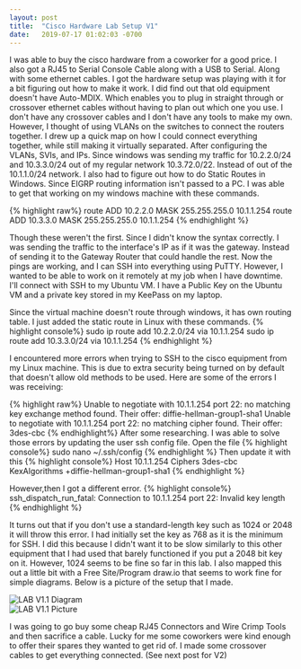 ```yaml
---
layout: post
title:  "Cisco Hardware Lab Setup V1"
date:   2019-07-17 01:02:03 -0700
---
```

I was able to buy the cisco hardware from a coworker for a good price. I also got a RJ45 to Serial Console Cable along with a USB to Serial. Along with some ethernet cables. I got the hardware setup was playing with it for a bit figuring out how to make it work. I did find out that old equipment doesn't have Auto-MDIX. Which enables you to plug in straight through or crossover ethernet cables without having to plan out which one you use. I don't have any crossover cables and I don't have any tools to make my own. However, I thought of using VLANs on the switches to connect the routers together. I drew up a quick map on how I could connect everything together, while still making it virtually separated. After configuring the VLANs, SVIs, and IPs. 
Since windows was sending my traffic for 10.2.2.0/24 and 10.3.3.0/24 out of my regular network 10.3.72.0/22. Instead of out of the 10.1.1.0/24 network. I also had to figure out how to do Static Routes in Windows. Since EIGRP routing information isn't passed to a PC. I was able to get that working on my windows machine with these commands.

{% highlight raw%}
route ADD 10.2.2.0 MASK 255.255.255.0 10.1.1.254
route ADD 10.3.3.0 MASK 255.255.255.0 10.1.1.254
{% endhighlight %}

Though these weren't the first. Since I didn't know the syntax correctly. I was sending the traffic to the interface's IP as if it was the gateway. Instead of sending it to the Gateway Router that could handle the rest. Now the pings are working, and I can SSH into everything using PuTTY. However, I wanted to be able to work on it remotely at my job when I have downtime. I'll connect with SSH to my Ubuntu VM. I have a Public Key on the Ubuntu VM and a private key stored in my KeePass on my laptop.

Since the virtual machine doesn't route through windows, it has own routing table. I just added the static route in Linux with these commands.
{% highlight console%}
sudo ip route add 10.2.2.0/24 via 10.1.1.254
sudo ip route add 10.3.3.0/24 via 10.1.1.254
{% endhighlight %}

I encountered more errors when trying to SSH to the cisco equipment from my Linux machine. This is due to extra security being turned on by default that doesn't allow old methods to be used. Here are some of the errors I was receiving:

{% highlight raw%}
Unable to negotiate with 10.1.1.254 port 22: no matching key exchange method found. Their offer: diffie-hellman-group1-sha1
Unable to negotiate with 10.1.1.254 port 22: no matching cipher found. Their offer: 3des-cbc
{% endhighlight%}
After some researching. I was able to solve those errors by updating the user ssh config file.
Open the file
{% highlight console%}
sudo nano ~/.ssh/config
{% endhighlight %}
Then update it with this
{% highlight console%}
Host 10.1.1.254
    Ciphers 3des-cbc
    KexAlgorithms +diffie-hellman-group1-sha1
{% endhighlight %}

However,then I got a different error.
{% highlight console%}
ssh_dispatch_run_fatal: Connection to 10.1.1.254 port 22: Invalid key length
{% endhighlight %}

It turns out that if you don't use a standard-length key such as 1024 or 2048 it will throw this error. I had initially set the key as 768 as it is the minimum for SSH. I did this because I didn't want it to be slow similarly to this other equipment that I had used that barely functioned if you put a 2048 bit key on it. However, 1024 seems to be fine so far in this lab. I also mapped this out a little bit with a Free Site/Program draw.io that seems to work fine for simple diagrams. Below is a picture of the setup that I made.

<picture>
  <img 
    src="\blog\assets\images\CiscoLab-V1.1-Diagram.png" 
    alt="LAB V1.1 Diagram">
</picture>
<br>
<picture>
  <img 
    src="\blog\assets\images\CiscoLab-V1.1-Wired.jpg" 
    alt="LAB V1.1 Picture">
</picture>

I was going to go buy some cheap RJ45 Connectors and Wire Crimp Tools and then sacrifice a cable. Lucky for me some coworkers were kind enough to offer their spares they wanted to get rid of. I made some crossover cables to get everything connected. (See next post for V2)